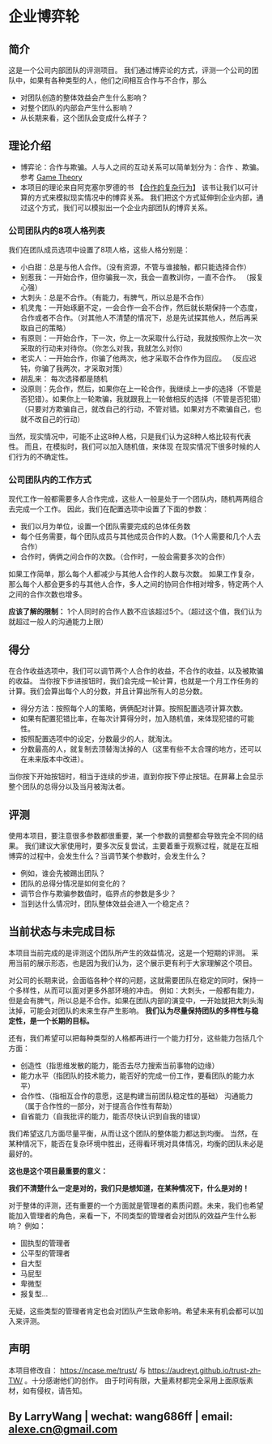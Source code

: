 # 企业博弈轮

## 简介

这是一个公司内部团队的评测项目。
我们通过博弈论的方式，评测一个公司的团队中，如果有各种类型的人，他们之间相互合作与不合作，那么

* 对团队创造的整体效益会产生什么影响？
* 对整个团队的内部会产生什么影响？
* 从长期来看，这个团队会变成什么样子？

## 理论介绍

* 博弈论：合作与欺骗。人与人之间的互动关系可以简单划分为：合作 、欺骗。参考 [Game Theory](https://en.wikipedia.org/wiki/Game_theory)
* 本项目的理论来自阿克塞尔罗德的书 【[合作的复杂行为](https://book.douban.com/subject/3094759/)】
  该书让我们以可计算的方式来模拟现实情况中的博弈关系。
  我们把这个方式延伸到企业内部，通过这个方式，我们可以模拟出一个企业内部团队的博弈关系。

### 公司团队内的8项人格列表

我们在团队成员选项中设置了8项人格，这些人格分别是：

* 小白甜：总是与他人合作。（没有资源，不管与谁接触，都只能选择合作）
* 别惹我：一开始合作，但你骗我一次，我会一直教训你，一直不合作。 （报复心强）
* 大刺头：总是不合作。（有能力，有脾气，所以总是不合作）
* 机灵鬼：一开始琢磨不定，一会合作一会不合作，然后就长期保持一个态度，合作或者不合作。（对其他人不清楚的情况下，总是先试探其他人，然后再采取自己的策略）
* 有原则：一开始合作，下一次，你上一次采取什么行动，我就按照你上次一次采取的行动来对待你。（你怎么对我，我就怎么对你）
* 老实人：一开始合作，你骗了他两次，他才采取不合作作为回应。 （反应迟钝，你骗了我两次，才采取对策）
* 胡乱来： 每次选择都是随机
* 没原则：先合作，然后，如果你在上一轮合作，我继续上一步的选择（不管是否犯错）。如果你上一轮欺骗，我就跟我上一轮做相反的选择（不管是否犯错）（只要对方欺骗自己，就改自己的行动，不管对错。如果对方不欺骗自己，也就不改自己的行动）

当然，现实情况中，可能不止这8种人格，只是我们认为这8种人格比较有代表性。
而且，在模拟时，我们可以加入随机值，来体现 在现实情况下很多时候的人们行为的不确定性。

### 公司团队内的工作方式

现代工作一般都需要多人合作完成，这些人一般是处于一个团队内，随机两两组合去完成一个工作。
因此，我们在配置选项中设置了下面的参数：

* 我们以月为单位，设置一个团队需要完成的总体任务数
* 每个任务需要，每个团队成员与其他成员合作的人数。（1个人需要和几个人去合作）
* 合作时，俩俩之间合作的次数。（合作时，一般会需要多次的合作）

如果工作简单，那么每个人都减少与其他人合作的人数与次数。
如果工作复杂，那么每个人都会更多的与其他人合作，多人之间的协同合作相对增多，特定两个人之间的合作次数也增多。

**应该了解的限制：** 1个人同时的合作人数不应该超过5个。（超过这个值，我们认为就超过一般人的沟通能力上限）

## 得分

在合作收益选项中，我们可以调节两个人合作的收益，不合作的收益，以及被欺骗的收益。
当你按下步进按钮时，我们会完成一轮计算，也就是一个月工作任务的计算。我们会算出每个人的分数，并且计算出所有人的总分数。

* 得分方法：按照每个人的策略，俩俩配对计算。按照配置选项计算次数。
* 如果有配置犯错比率，在每次计算得分时，加入随机值，来体现犯错的可能性。
* 按照配置选项中的设定，分数最少的人，就淘汰。
* 分数最高的人，就复制去顶替淘汰掉的人（这里有些不太合理的地方，还可以在未来版本中改进）。

当你按下开始按钮时，相当于连续的步进，直到你按下停止按钮。在屏幕上会显示整个团队的总得分以及当月被淘汰者。

## 评测

使用本项目，要注意很多参数都很重要，某一个参数的调整都会导致完全不同的结果。
我们建议大家使用时，要多次反复尝试，主要着重于观察过程，就是在互相博弈的过程中，会发生什么？当调节某个参数时，会发生什么？

* 例如，谁会先被踢出团队？
* 团队的总得分情况是如何变化的？
* 调节合作与欺骗参数值时，临界点的参数是多少？
* 当到达什么情况时，团队整体效益会进入一个稳定点？

## 当前状态与未完成目标

本项目当前完成的是评测这个团队所产生的效益情况，这是一个短期的评测。
采用当前的展示形态，也是因为我们认为，这个展示更有利于大家理解这个项目。

对公司的长期来说，会面临各种个样的问题，这就需要团队在稳定的同时，保持一个多样性，从而可以面对更多外部环境的冲击。
例如：大刺头，一般都有能力，但是会有脾气，所以总是不合作。如果在团队内部的演变中，一开始就把大刺头淘汰掉，可能会对团队的未来生存产生影响。
**我们认为尽量保持团队的多样性与稳定性，是一个长期的目标。**

还有，我们希望可以把每种类型的人格都再进行一个能力打分，这些能力包括几个方面：

* 创造性（指思维发散的能力，能否去尽力搜索当前事物的边缘）
* 能力水平（指团队的技术能力，能否好的完成一份工作，要看团队的能力水平）
* 合作性、（指相互合作的意愿，这是构建当前团队稳定性的基础）
  沟通能力（属于合作性的一部分，对于提高合作性有帮助）
* 自省能力（自我批评的能力，能否尽快认识到自我的错误）

我们希望这几方面尽量平衡，从而让这个团队的整体能力都达到均衡。
当然，在某种情况下，能否在复杂环境中胜出，还得看环境对具体情况，均衡的团队未必是最好的。

**这也是这个项目最重要的意义：**

**我们不清楚什么一定是对的，我们只是想知道，在某种情况下，什么是对的！**

对于整体的评测，还有重要的一个方面就是管理者的素质问题。未来，我们也希望能加入管理者的角色，来看一下，不同类型的管理者会对团队的效益产生什么影响？
例如：

* 固执型的管理者
* 公平型的管理者
* 自大型
* 马屁型
* 卑微型
* 报复型...
  
无疑，这些类型的管理者肯定也会对团队产生致命影响。希望未来有机会都可以加入来评测。
## 声明

本项目修改自： <https://ncase.me/trust/> 与 <https://audreyt.github.io/trust-zh-TW/> 。十分感谢他们的创作。
由于时间有限，大量素材都完全采用上面原版素材，如有侵权，请告知。

## By LarryWang | wechat: wang686ff | email: alexe.cn@gmail.com
